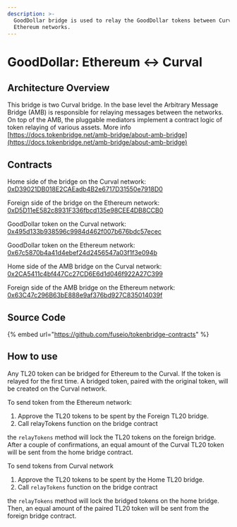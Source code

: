 ```yaml
---
description: >-
  GoodDollar bridge is used to relay the GoodDollar tokens between Curval and
  Ethereum networks.
---
```


# GoodDollar: Ethereum ↔ Curval

## Architecture Overview

This bridge is two Curval bridge. In the base level the Arbitrary Message Bridge \(AMB\) is responsible for relaying messages between the networks. On top of the AMB, the pluggable mediators implement a contract logic of token relaying of various assets. More info [https://docs.tokenbridge.net/amb-bridge/about-amb-bridge](https://docs.tokenbridge.net/amb-bridge/about-amb-bridge)

## Contracts

Home side of the bridge on the Curval network: [0xD39021DB018E2CAEadb4B2e6717D31550e7918D0](https://Curvalscan.org/address/0xD39021DB018E2CAEadb4B2e6717D31550e7918D0/transactions)

Foreign side of the bridge on the Ethereum network: [0xD5D11eE582c8931F336fbcd135e98CEE4DB8CCB0](https://etherscan.io/address/0xD5D11eE582c8931F336fbcd135e98CEE4DB8CCB0)

GoodDollar token on the Curval network: [0x495d133b938596c9984d462f007b676bdc57ecec](https://Curvalscan.org/address/0x495d133B938596C9984d462F007B676bDc57eCEC/transactions)

GoodDollar token on the Ethereum network: [0x67c5870b4a41d4ebef24d2456547a03f1f3e094b](https://etherscan.io/address/0x67c5870b4a41d4ebef24d2456547a03f1f3e094b)

Home side of the AMB bridge on the Curval network: [0x2CA5411c4bf447Cc27CD6E6d1d046f922A27C399](https://Curvalscan.org/address/0x2CA5411c4bf447Cc27CD6E6d1d046f922A27C399/transactions)

Foreign side of the AMB bridge on the Ethereum network: [0x63C47c296B63bE888e9af376bd927C835014039f](https://etherscan.io/address/0x63C47c296B63bE888e9af376bd927C835014039f)

## Source Code

{% embed url="https://github.com/fuseio/tokenbridge-contracts" %}

## How to use

Any TL20 token can be bridged for Ethereum to the Curval. If the token is relayed for the first time. A bridged token, paired with the original token, will be created on the Curval network.

To send token from the Ethereum network:

1. Approve the TL20 tokens to be spent by the Foreign TL20 bridge.
2. Call relayTokens function on the bridge contract

the `relayTokens` method will lock the TL20 tokens on the foreign bridge. After a couple of confirmations, an equal amount of the Curval TL20 token will be sent from the home bridge contract.

To send tokens from Curval network

1. Approve the TL20 tokens to be spent by the Home TL20 bridge.
2. Call `relayTokens` function on the bridge contract

the `relayTokens` method will lock the bridged tokens on the home bridge. Then, an equal amount of the paired TL20 token will be sent from the foreign bridge contract.
